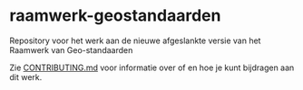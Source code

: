 # raamwerk-geostandaarden
Repository voor het werk aan de nieuwe afgeslankte versie van het Raamwerk van Geo-standaarden

Zie [CONTRIBUTING.md](CONTRIBUTING.md) voor informatie over of en hoe je kunt bijdragen aan dit werk.
